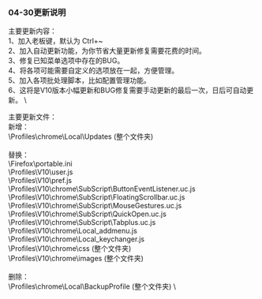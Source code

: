### 04-30更新说明

主要更新内容：\
1、加入老板键，默认为 Ctrl+~ \
2、加入自动更新功能，为你节省大量更新修复需要花费的时间。 \
3、修复已知菜单选项中存在的BUG。 \
4、将各项可能需要自定义的选项放在一起，方便管理。 \
5、加入各项批处理脚本，比如配置管理功能。 \
6、这将是V10版本小幅更新和BUG修复需要手动更新的最后一次，日后可自动更新。 \

主要更新文件： \
新增： \
\Profiles\chrome\Local\Updates (整个文件夹) \
 \
替换： \
\Firefox\portable.ini \
\Profiles\V10\user.js \
\Profiles\V10\pref.js \
\Profiles\V10\chrome\SubScript\ButtonEventListener.uc.js \
\Profiles\V10\chrome\SubScript\FloatingScrollbar.uc.js \
\Profiles\V10\chrome\SubScript\MouseGestures.uc.js \
\Profiles\V10\chrome\SubScript\QuickOpen.uc.js \
\Profiles\V10\chrome\SubScript\Tabplus.uc.js \
\Profiles\V10\chrome\Local\_addmenu.js \
\Profiles\V10\chrome\Local\_keychanger.js \
\Profiles\V10\chrome\css (整个文件夹) \
\Profiles\V10\chrome\images (整个文件夹) \
 \
删除： \
\Profiles\chrome\Local\BackupProfile (整个文件夹) \
